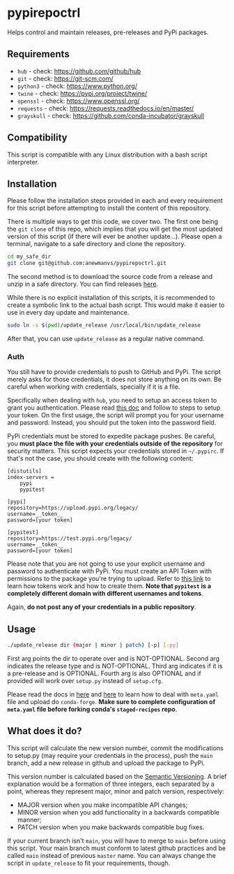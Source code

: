 # pypirepoctrl

Helps control and maintain releases, pre-releases and PyPi packages.

## Requirements

- `hub` - check: https://github.com/github/hub
- `git` - check: https://git-scm.com/
- `python3` - check: https://www.python.org/
- `twine` - check: https://pypi.org/project/twine/
- `openssl` - check: https://www.openssl.org/
- `requests` - check: https://requests.readthedocs.io/en/master/
- `grayskull` - check: https://github.com/conda-incubator/grayskull

## Compatibility
This script is compatible with any Linux distribution with a bash script interpreter.

## Installation

Please follow the installation steps provided in each and every requirement for this script before attempting to install the content of this repository.

There is multiple ways to get this code, we cover two. The first one being the `git clone` of this repo, which implies that you will get the most updated version of this script (if there will ever be another update...). Please open a terminal, navigate to a safe directory and clone the repository.

```bash
cd my_safe_dir
git clone git@github.com:anewmanvs/pypirepoctrl.git
```

The second method is to download the source code from a release and unzip in a safe directory. You can find releases [here](https://github.com/anewmanvs/pypirepoctrl/releases).

While there is no explicit installation of this scripts, it is recommended to create a symbolic link to the actual bash script. This would make it easier to use in every day update and maintenance.

```bash
sudo ln -s $(pwd)/update_release /usr/local/bin/update_release
```

After that, you can use `update_release` as a regular native command.

### Auth

You still have to provide credentials to push to GitHub and PyPi. The script merely asks for those credentials, it does not store anything on its own. Be careful when working with credentials, specially if it is a file.

Specifically when dealing with `hub`, you need to setup an access token to grant you authentication. Please read [this doc](https://docs.github.com/en/github/authenticating-to-github/creating-a-personal-access-token) and follow to steps to setup your token. On the first usage, the script will prompt you for your username and password. Instead, you should put the token into the password field.

PyPi credentials must be stored to expedite package pushes. Be careful, you **must place the file with your credentials outside of the repository** for security matters. This script expects your credentials stored in `~/.pypirc`. If that's not the case, you should create with the following content:

```
[distutils]
index-servers =
    pypi
    pypitest

[pypi]
repository=https://upload.pypi.org/legacy/
username=__token__
password=[your token]

[pypitest]
repository=https://test.pypi.org/legacy/
username=__token__
password=[your token]
```

Please note that you are not going to use your explicit username and password to authenticate with PyPi. You must create an API Token with permissions to the package you're trying to upload. Refer to [this link](https://pypi.org/help/#apitoken) to learn how tokens work and how to create them. **Note that `pypitest` is a completely different domain with different usernames and tokens**.

Again, **do not post any of your credentials in a public repository**.

## Usage

```bash
./update_release dir (major | minor | patch) [-p] [-py]
```

First arg points the dir to operate over and is NOT-OPTIONAL. Second arg indicates the release type and is NOT-OPTIONAL. Third arg indicates if it is a pre-release and is OPTIONAL. Fourth arg is also OPTIONAL and if provided will work over `setup.py` instead of `setup.cfg`.

Please read the docs in [here](https://github.com/conda-forge/staged-recipes) and [here](https://conda-forge.org/docs/maintainer/adding_pkgs.html) to learn how to deal with `meta.yaml` file and upload do `conda-forge`. **Make sure to complete configuration of `meta.yaml` file before forking conda's `staged-recipes` repo**.

## What does it do?

This script will calculate the new version number, commit the modifications to setup.py (may require your credentials in the process), push the `main` branch, add a new release in github and upload the package to PyPi.

This version number is calculated based on the [Semantic Versioning](https://semver.org/). A brief explanation would be a formation of three integers, each separated by a point, whereas they represent major, minor and patch version, respectively:

- MAJOR version when you make incompatible API changes;
- MINOR version when you add functionality in a backwards compatible manner;
- PATCH version when you make backwards compatible bug fixes.

If your current branch isn't `main`, you will have to merge to `main` before using this script. Your main branch must conform to latest github practices and be called `main` instead of previous `master` name. You can always change the script in `update_release` to fit your requirements, though.

